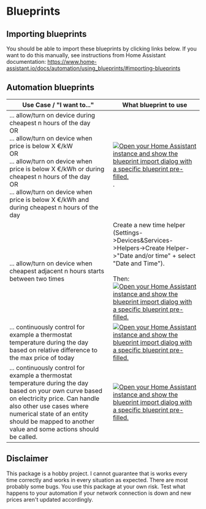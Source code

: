 # Blueprints

## Importing blueprints
You should be able to import these blueprints by clicking links below. If you want to do this manually, see instructions from Home Assistant documentation: https://www.home-assistant.io/docs/automation/using_blueprints/#importing-blueprints

## Automation blueprints

| Use Case / "I want to..."| What blueprint to use |
| --- | --- |
| ... allow/turn on device during cheapest n hours of the day <br> OR <br> ... allow/turn on device when price is below X €/kW <br> OR <br> ... allow/turn on device when price is below X €/kWh or during cheapest n hours of the day <br> OR <br> ... allow/turn on device when price is below X €/kWh and during cheapest n hours of the day | [![Open your Home Assistant instance and show the blueprint import dialog with a specific blueprint pre-filled.](https://my.home-assistant.io/badges/blueprint_import.svg)](https://my.home-assistant.io/redirect/blueprint_import/?blueprint_url=https%3A%2F%2Fgithub.com%2FT3m3z%2Fspotprices2ha%2Fblob%2Fmain%2Fblueprints%2Fautomation%2Fshf-spotprices2ha%2Frank-automation.yaml) . |
| ... allow/turn on device when cheapest adjacent n hours starts between two times  | Create a new time helper (Settings->Devices&Services->Helpers->Create Helper->"Date and/or time" + select "Date and Time"). <br><br> Then:<br> [![Open your Home Assistant instance and show the blueprint import dialog with a specific blueprint pre-filled.](https://my.home-assistant.io/badges/blueprint_import.svg)](https://my.home-assistant.io/redirect/blueprint_import/?blueprint_url=https%3A%2F%2Fgithub.com%2FT3m3z%2Fspotprices2ha%2Fblob%2Fmain%2Fblueprints%2Fautomation%2Fshf-spotprices2ha%2Fcheapest-period.yaml)  |
| ... continuously control for example a thermostat temperature during the day based on relative difference to the max price of today | [![Open your Home Assistant instance and show the blueprint import dialog with a specific blueprint pre-filled.](https://my.home-assistant.io/badges/blueprint_import.svg)](https://my.home-assistant.io/redirect/blueprint_import/?blueprint_url=https%3A%2F%2Fgithub.com%2FT3m3z%2Fspotprices2ha%2Fblob%2Fmain%2Fblueprints%2Fautomation%2Fshf-spotprices2ha%2Fcontinuous-control.yaml) |
| ... continuously control for example a thermostat temperature during the day based on your own curve based on electricity price. Can handle also other use cases where numerical state of an entity should be mapped to another value and some actions should be called. |[![Open your Home Assistant instance and show the blueprint import dialog with a specific blueprint pre-filled.](https://my.home-assistant.io/badges/blueprint_import.svg)](https://my.home-assistant.io/redirect/blueprint_import/?blueprint_url=https%3A%2F%2Fgithub.com%2FT3m3z%2Fspotprices2ha%2Fblob%2Fmain%2Fblueprints%2Fautomation%2Fshf-spotprices2ha%2Fmap-value.yaml) |

## Disclaimer

This package is a hobby project. I cannot guarantee that is works every time correctly and works in every situation as expected. There are most probably some bugs. You use this package at your own risk. Test what happens to your automation if your network connection is down and new prices aren't updated accordingly.
